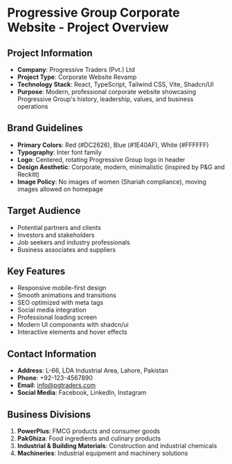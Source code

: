 
# Progressive Group Corporate Website - Project Overview

## Project Information
- **Company**: Progressive Traders (Pvt.) Ltd
- **Project Type**: Corporate Website Revamp
- **Technology Stack**: React, TypeScript, Tailwind CSS, Vite, Shadcn/UI
- **Purpose**: Modern, professional corporate website showcasing Progressive Group's history, leadership, values, and business operations

## Brand Guidelines
- **Primary Colors**: Red (#DC2626), Blue (#1E40AF), White (#FFFFFF)
- **Typography**: Inter font family
- **Logo**: Centered, rotating Progressive Group logo in header
- **Design Aesthetic**: Corporate, modern, minimalistic (inspired by P&G and Reckitt)
- **Image Policy**: No images of women (Shariah compliance), moving images allowed on homepage

## Target Audience
- Potential partners and clients
- Investors and stakeholders
- Job seekers and industry professionals
- Business associates and suppliers

## Key Features
- Responsive mobile-first design
- Smooth animations and transitions
- SEO optimized with meta tags
- Social media integration
- Professional loading screen
- Modern UI components with shadcn/ui
- Interactive elements and hover effects

## Contact Information
- **Address**: L-66, LDA Industrial Area, Lahore, Pakistan
- **Phone**: +92-123-4567890
- **Email**: info@pgtraders.com
- **Social Media**: Facebook, LinkedIn, Instagram

## Business Divisions
1. **PowerPlus**: FMCG products and consumer goods
2. **PakGhiza**: Food ingredients and culinary products
3. **Industrial & Building Materials**: Construction and industrial chemicals
4. **Machineries**: Industrial equipment and machinery solutions
